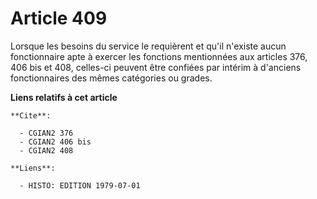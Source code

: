 # Article 409

Lorsque les besoins du service le requièrent et qu'il n'existe aucun fonctionnaire apte à exercer les fonctions mentionnées
aux articles 376, 406 bis et 408, celles-ci peuvent être confiées par intérim à d'anciens fonctionnaires des mêmes catégories
ou grades.

**Liens relatifs à cet article**

	**Cite**:

	  - CGIAN2 376
	  - CGIAN2 406 bis
	  - CGIAN2 408

	**Liens**:

	  - HISTO: EDITION 1979-07-01
